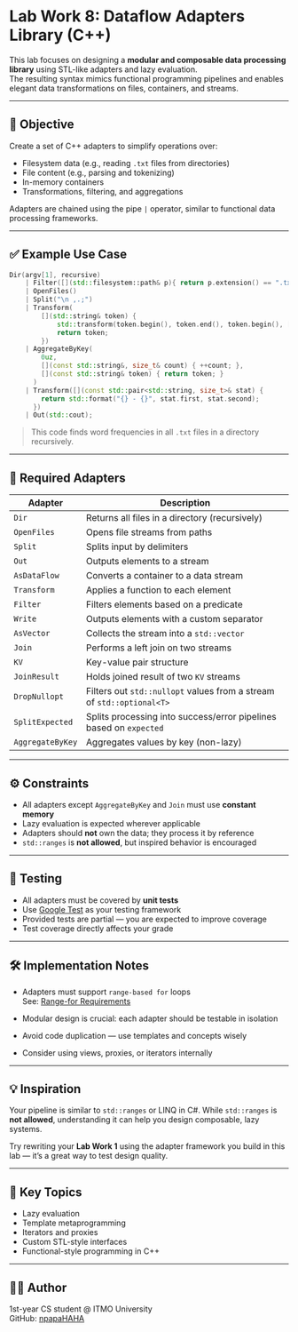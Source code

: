 # Lab Work 8: Dataflow Adapters Library (C++)

This lab focuses on designing a **modular and composable data processing library** using STL-like adapters and lazy evaluation.  
The resulting syntax mimics functional programming pipelines and enables elegant data transformations on files, containers, and streams.

---

## 🎯 Objective

Create a set of C++ adapters to simplify operations over:

- Filesystem data (e.g., reading `.txt` files from directories)
- File content (e.g., parsing and tokenizing)
- In-memory containers
- Transformations, filtering, and aggregations

Adapters are chained using the pipe `|` operator, similar to functional data processing frameworks.

---

## ✅ Example Use Case

```cpp
Dir(argv[1], recursive) 
    | Filter([](std::filesystem::path& p){ return p.extension() == ".txt"; })
    | OpenFiles()
    | Split("\n ,.;")
    | Transform(
        [](std::string& token) { 
            std::transform(token.begin(), token.end(), token.begin(), [](char c){return std::tolower(c);});
            return token;
        })
    | AggregateByKey(
        0uz, 
        [](const std::string&, size_t& count) { ++count; },
        [](const std::string& token) { return token; }
      )
    | Transform([](const std::pair<std::string, size_t>& stat) {
        return std::format("{} - {}", stat.first, stat.second);
      })
    | Out(std::cout);
```

> This code finds word frequencies in all `.txt` files in a directory recursively.

---

## 🔧 Required Adapters

| Adapter        | Description |
|----------------|-------------|
| `Dir`          | Returns all files in a directory (recursively) |
| `OpenFiles`    | Opens file streams from paths |
| `Split`        | Splits input by delimiters |
| `Out`          | Outputs elements to a stream |
| `AsDataFlow`   | Converts a container to a data stream |
| `Transform`    | Applies a function to each element |
| `Filter`       | Filters elements based on a predicate |
| `Write`        | Outputs elements with a custom separator |
| `AsVector`     | Collects the stream into a `std::vector` |
| `Join`         | Performs a left join on two streams |
| `KV`           | Key-value pair structure |
| `JoinResult`   | Holds joined result of two `KV` streams |
| `DropNullopt`  | Filters out `std::nullopt` values from a stream of `std::optional<T>` |
| `SplitExpected`| Splits processing into success/error pipelines based on `expected` |
| `AggregateByKey` | Aggregates values by key (non-lazy) |

---

## ⚙️ Constraints

- All adapters except `AggregateByKey` and `Join` must use **constant memory**
- Lazy evaluation is expected wherever applicable
- Adapters should **not** own the data; they process it by reference
- `std::ranges` is **not allowed**, but inspired behavior is encouraged

---

## 🧪 Testing

- All adapters must be covered by **unit tests**
- Use [Google Test](https://google.github.io/googletest/) as your testing framework
- Provided tests are partial — you are expected to improve coverage
- Test coverage directly affects your grade

---

## 🛠 Implementation Notes

- Adapters must support `range-based for` loops  
  See: [Range-for Requirements](https://en.cppreference.com/w/cpp/language/range-for)

- Modular design is crucial: each adapter should be testable in isolation
- Avoid code duplication — use templates and concepts wisely
- Consider using views, proxies, or iterators internally

---

## 💡 Inspiration

Your pipeline is similar to `std::ranges` or LINQ in C#. While `std::ranges` is **not allowed**, understanding it can help you design composable, lazy systems.

Try rewriting your **Lab Work 1** using the adapter framework you build in this lab — it’s a great way to test design quality.

---

## 🧠 Key Topics

- Lazy evaluation  
- Template metaprogramming  
- Iterators and proxies  
- Custom STL-style interfaces  
- Functional-style programming in C++


---

## 👨‍💻 Author

1st-year CS student @ ITMO University  
GitHub: [npapaHAHA](https://github.com/npapaHAHA)
```


